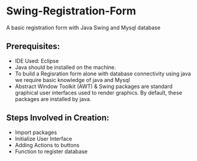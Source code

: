 # Swing-Registration-Form
A basic registration form with Java Swing and Mysql database

## Prerequisites:
- IDE Used: Eclipse
- Java should be installed on the machine.
- To build a Regisration form alone with database connectivity using java we require basic knowledge of java and Mysql
- Abstract Window Toolkit (AWT) & Swing packages are standard graphical user interfaces used to render graphics. By default, these packages are installed by java.

## Steps Involved in Creation:
- Import packages
- Initialize User Interface
- Adding Actions to buttons
- Function to register database

